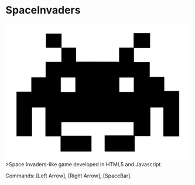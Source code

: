# SpaceInvaders
<img src="SpaceInvaders.png" align="right" />
>Space Invaders-like game developed in HTML5 and Javascript.

Commands: [Left Arrow], [Right Arrow], [SpaceBar].
